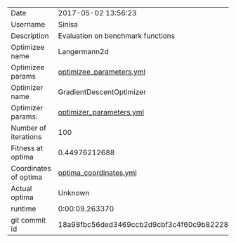 | | |
| --- | --- |
| Date | 2017-05-02 13:56:23 |
| Username | Sinisa |
| Description | Evaluation on benchmark functions |
| Optimizee name | Langermann2d |
| Optimizee params |  <a href="optimizee_parameters.yml">optimizee_parameters.yml</a>  |
| Optimizer name | GradientDescentOptimizer |
| Optimizer params: |  <a href="optimizer_parameters.yml">optimizer_parameters.yml</a>  |
| Number of iterations | 100 |
| Fitness at optima | 0.44976212688 |
| Coordinates of optima |  <a href="optima_coordinates.yml">optima_coordinates.yml</a>  |
| Actual optima |  Unknown  |
| runtime | 0:00:09.263370 |
| git commit id | 18a98fbc56ded3469ccb2d9cbf3c4f60c9b82228 |